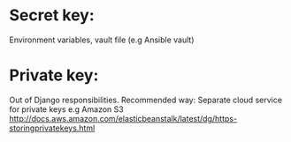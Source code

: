 # Secret key:

Environment variables, vault file (e.g Ansible vault)

# Private key:
Out of Django responsibilities. Recommended way:
Separate cloud service for private keys e.g Amazon S3
http://docs.aws.amazon.com/elasticbeanstalk/latest/dg/https-storingprivatekeys.html
